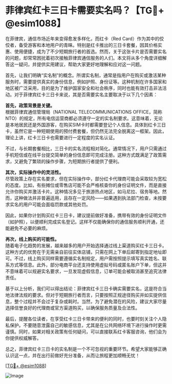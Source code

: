 # 菲律宾红卡三日卡需要实名吗？【TG💪+ @esim1088】

在菲律宾，通信市场近年来变得愈发多样化，而红卡（Red Card）作为其中的佼佼者，备受游客和本地用户的青睐。特别是红卡推出的三日卡套餐，因其价格实惠、使用便捷，成为了不少短期旅行者的首选。然而，关于这张卡片是否需要实名的问题，却常常困扰着初次接触菲律宾通信服务的人们。本文将从多个角度详细解答这一疑问，并提供实用建议，帮助大家更好地理解和应对这一问题。

首先，让我们明确“实名制”的概念。所谓实名制，通常是指用户在购买或激活某种服务时，需要提供真实的身份信息，例如护照、身份证等。这种机制在许多国家和地区被广泛采用，目的是为了维护国家安全和社会秩序，同时也能有效打击非法活动。对于菲律宾红卡三日卡来说，其是否需要实名主要取决于以下几个因素：

**首先，政策背景是关键。**  
根据菲律宾通信管理局（NATIONAL TELECOMMUNICATIONS OFFICE，简称NTO）的规定，所有电信运营商都必须遵守一定的实名制要求。这意味着，无论是本地居民还是外国游客，在购买SIM卡时都需要登记个人信息。具体到红卡三日卡，虽然它是一种短期使用的预付费套餐，但仍然无法完全脱离这一框架。因此，理论上讲，红卡三日卡也需要进行一定程度的实名认证。

不过，与长期套餐相比，三日卡的实名流程相对简化。通常情况下，用户只需通过手机短信或在线平台提交简单的身份信息即可完成注册。这种方式既满足了政策需求，又避免了繁琐的操作步骤，为短期旅行者提供了便利。

**其次，实际操作中的灵活性。**  
尽管政策上存在实名要求，但在实际操作中，部分红卡代理商可能会采取较为宽松的态度。比如，有些摊位或零售店可能不会严格核查你的身份证明文件，而是直接允许你购买并激活卡片。这种情况多见于旅游热点地区，如马尼拉、宿务等地。然而，这种做法并非普遍适用，且存在一定风险——如果遇到执法部门检查，未按要求实名的用户可能会面临罚款或其他处罚。

因此，如果你计划购买红卡三日卡，建议提前做好准备，携带有效的身份证明文件（如护照），以便顺利完成实名登记。这样不仅能确保你的通信服务顺利开通，还能避免不必要的麻烦。

**再次，线上购买的可能性。**  
随着电子化趋势的发展，越来越多的用户开始选择通过线上渠道购买红卡三日卡。这种方式的优势在于无需亲自前往实体店铺，只需在网上下单后邮寄到指定地址即可。不过，线上购买同样需要遵循实名制规定，用户需按照提示填写真实姓名、联系方式等信息。此外，部分电商平台还支持使用虚拟号码或匿名账户下单，但这并不意味着可以规避实名要求，一旦发现虚假信息，订单可能会被取消甚至追究法律责任。

基于以上分析，我们可以得出结论：菲律宾红卡三日卡确实需要实名，这是符合当地法律法规的要求。但对于短期旅行者而言，只要按照正规途径购买并如实提供信息，整个过程并不会过于复杂或耗时。当然，为了避免潜在的风险，建议大家尽量选择信誉良好的代理商或官方渠道购买，以确保服务质量及合法性。

最后，提醒各位读者，在享受红卡三日卡带来的便利的同时，也要时刻关注个人隐私保护。不要随意泄露自己的敏感信息，尤其是在公共网络环境下进行操作时更需谨慎。同时，如果对相关政策有任何疑问，可以直接联系红卡客服咨询，他们会为你提供权威解答。

总之，菲律宾红卡三日卡的实名制是一个不可忽视的重要环节。希望大家能够正确认识这一点，并在出行前做好充分准备，从而让旅程更加顺畅无忧！  

[[TG💪+ @esim1088](https://t.me/s/esim1088)]  

![Image](https://i.postimg.cc/4NQfJmqS/Snipaste-2025-05-13-00-14-12.png)